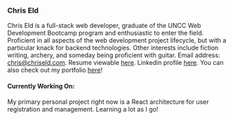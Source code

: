 ### Chris Eld

Chris Eld is a full-stack web developer, graduate of the UNCC Web Development Bootcamp program and enthusiastic to enter the field. Proficient in all aspects of the web development project lifecycle, but with a particular knack for backend technologies. Other interests include fiction writing, archery, and someday being proficient with guitar. Email address: [chris@chriseld.com](mailto:chris@chriseld.com). Resume viewable [here](https://www.chriseld.com/resume). Linkedin profile [here](https://www.linkedin.com/in/chris-eld-b7917a19b/). You can also check out my portfolio [here](https://www.chriseld.com/portfolio)!

#### Currently Working On:

My primary personal project right now is a React architecture for user registration and management. Learning a lot as I go!

